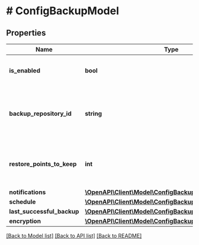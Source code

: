# # ConfigBackupModel

## Properties

Name | Type | Description | Notes
------------ | ------------- | ------------- | -------------
**is_enabled** | **bool** | If *true*, configuration backup is enabled. |
**backup_repository_id** | **string** | ID of the backup repository on which the configuration backup is stored. |
**restore_points_to_keep** | **int** | Number of restore points to keep in the backup repository. |
**notifications** | [**\OpenAPI\Client\Model\ConfigBackupNotificationsModel**](ConfigBackupNotificationsModel.md) |  |
**schedule** | [**\OpenAPI\Client\Model\ConfigBackupScheduleModel**](ConfigBackupScheduleModel.md) |  |
**last_successful_backup** | [**\OpenAPI\Client\Model\ConfigBackupLastSuccessfulModel**](ConfigBackupLastSuccessfulModel.md) |  |
**encryption** | [**\OpenAPI\Client\Model\ConfigBackupEncryptionModel**](ConfigBackupEncryptionModel.md) |  |

[[Back to Model list]](../../README.md#models) [[Back to API list]](../../README.md#endpoints) [[Back to README]](../../README.md)
